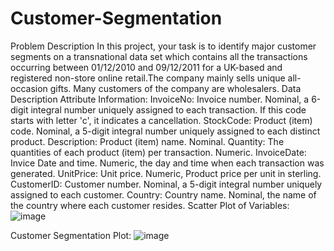 # Customer-Segmentation
Problem Description
In this project, your task is to identify major customer segments on a transnational data set which contains all the transactions occurring between 01/12/2010 and 09/12/2011 for a UK-based and registered non-store online retail.The company mainly sells unique all-occasion gifts. Many customers of the company are wholesalers.
Data Description
Attribute Information:
InvoiceNo: Invoice number. Nominal, a 6-digit integral number uniquely assigned to each transaction. If this code starts with letter 'c', it indicates a cancellation.
StockCode: Product (item) code. Nominal, a 5-digit integral number uniquely assigned to each distinct product.
Description: Product (item) name. Nominal.
Quantity: The quantities of each product (item) per transaction. Numeric.
InvoiceDate: Invice Date and time. Numeric, the day and time when each transaction was generated.
UnitPrice: Unit price. Numeric, Product price per unit in sterling.
CustomerID: Customer number. Nominal, a 5-digit integral number uniquely assigned to each customer.
Country: Country name. Nominal, the name of the country where each customer resides.
Scatter Plot of Variables:
![image](https://user-images.githubusercontent.com/86152517/130605084-3b86d525-eae5-48f3-b688-f9db27617a7f.png)

Customer Segmentation Plot:
![image](https://user-images.githubusercontent.com/86152517/130605224-eecca705-1c74-4cad-9c52-7386ac156ced.png)
